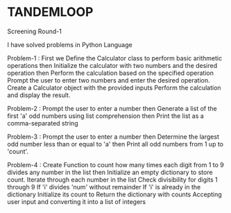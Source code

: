 # TANDEMLOOP
Screening Round-1

I have solved problems in Python Language

Problem-1 : 
First we Define the Calculator class to perform basic arithmetic operations then Initialize the calculator with two numbers and the desired operation then Perform the calculation based on the specified operation
Prompt the user to enter two numbers and enter the desired operation. Create a Calculator object with the provided inputs Perform the calculation and display the result.

Problem-2 :
Prompt the user to enter a number then Generate a list of the first 'a' odd numbers using list comprehension then Print the list as a comma-separated string

Problem-3 :
Prompt the user to enter a number then Determine the largest odd number less than or equal to 'a' then Print all odd numbers from 1 up to 'count'.

Problem-4 :
Create Function to count how many times each digit from 1 to 9 divides any number in the list then Initialize an empty dictionary to store count. Iterate through each number in the list Check divisibility for digits 1 through 9 If 'i' divides 'num' without remainder If 'i' is already in the dictionary Initialize its count to Return the dictionary with counts Accepting user input and converting it into a list of integers

